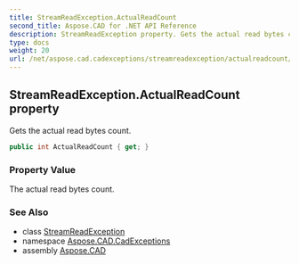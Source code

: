 ```yaml
---
title: StreamReadException.ActualReadCount
second_title: Aspose.CAD for .NET API Reference
description: StreamReadException property. Gets the actual read bytes count
type: docs
weight: 20
url: /net/aspose.cad.cadexceptions/streamreadexception/actualreadcount/
---
```

## StreamReadException.ActualReadCount property

Gets the actual read bytes count.

```csharp
public int ActualReadCount { get; }
```

### Property Value

The actual read bytes count.

### See Also

* class [StreamReadException](../)
* namespace [Aspose.CAD.CadExceptions](../../streamreadexception/)
* assembly [Aspose.CAD](../../../)


